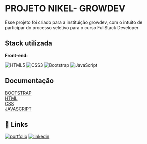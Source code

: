 # PROJETO NIKEL- GROWDEV

Esse projeto foi criado para a instituição growdev, com o intuito de participar do processo seletivo para o curso FullStack Developer

## Stack utilizada

**Front-end:** 

![HTML5](https://img.shields.io/badge/-HTML5-232323?style=flat&labelColor=E34F26&logo=html5&logoColor=ffffff)
![CSS3](https://img.shields.io/badge/-CSS3-232323?style=flat&labelColor=1572B6&logo=css3&logoColor=ffffff)
![Bootstrap](https://img.shields.io/badge/-Bootstrap-232323?style=flat&labelColor=7952B3&logo=bootstrap&logoColor=ffffff)
![JavaScript](https://img.shields.io/badge/-JavaScript-232323?style=flat&labelColor=000000&logo=javascript&logoColor=F7DF1E)


## Documentação

[BOOTSTRAP](https://getbootstrap.com/)  
[HTML](https://www.w3schools.com/html/html_intro.asp)  
[CSS](https://www.w3schools.com/css/default.asp)  
[JAVASCRIPT](https://www.w3schools.com/js/default.asp)

## 🔗 Links
[![portfolio](https://img.shields.io/badge/my_portfolio-000?style=for-the-badge&logo=ko-fi&logoColor=white)](https://www.oflpdeveloper.com/)
[![linkedin](https://img.shields.io/badge/linkedin-0A66C2?style=for-the-badge&logo=linkedin&logoColor=white)](https://www.linkedin.com/in/flpdev)

